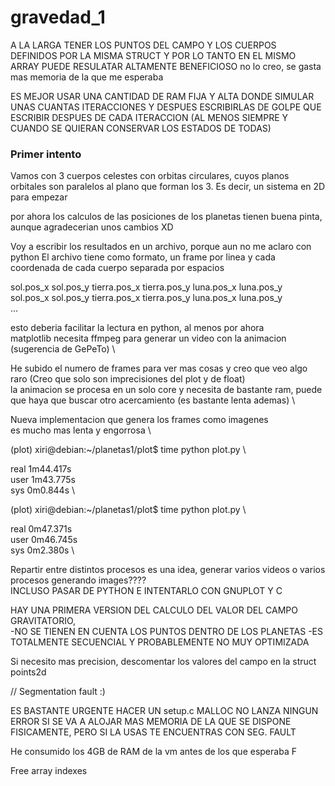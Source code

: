 # gravedad_1

A LA LARGA TENER LOS PUNTOS DEL CAMPO Y LOS CUERPOS DEFINIDOS POR LA MISMA STRUCT
Y POR LO TANTO EN EL MISMO ARRAY PUEDE RESULATAR ALTAMENTE BENEFICIOSO
no lo creo, se gasta mas memoria de la que me esperaba

ES MEJOR USAR UNA CANTIDAD DE RAM FIJA Y ALTA DONDE SIMULAR UNAS CUANTAS
ITERACCIONES Y DESPUES ESCRIBIRLAS DE GOLPE QUE ESCRIBIR DESPUES DE CADA
ITERACCION (AL MENOS SIEMPRE Y CUANDO SE QUIERAN CONSERVAR LOS ESTADOS DE TODAS)

### Primer intento
Vamos con 3 cuerpos celestes con orbitas circulares, cuyos planos orbitales son
paralelos al plano que forman los 3. Es decir, un sistema en 2D para empezar

por ahora los calculos de las posiciones de los planetas tienen buena pinta,
aunque agradecerian unos cambios XD

Voy a escribir los resultados en un archivo, porque aun no me aclaro con python
El archivo tiene como formato, un frame por linea y cada coordenada de cada cuerpo
separada por espacios

sol.pos_x sol.pos_y tierra.pos_x tierra.pos_y luna.pos_x luna.pos_y \
sol.pos_x sol.pos_y tierra.pos_x tierra.pos_y luna.pos_x luna.pos_y \
...

esto deberia facilitar la lectura en python, al menos por ahora \
matplotlib necesita ffmpeg para generar un video con la animacion (sugerencia de GePeTo) \

He subido el numero de frames para ver mas cosas y creo que veo algo raro (Creo que solo son imprecisiones del plot y de float) \
la animacion se procesa en un solo core y necesita de bastante ram,
puede que haya que buscar otro acercamiento (es bastante lenta ademas) \

Nueva implementacion que genera los frames como imagenes \
es mucho mas lenta y engorrosa \

(plot) xiri@debian:~/planetas1/plot$ time python plot.py \

real	1m44.417s \
user	1m43.775s \
sys	0m0.844s \

(plot) xiri@debian:~/planetas1/plot$ time python plot.py \

real	0m47.371s \
user	0m46.745s \
sys	0m2.380s \

Repartir entre distintos procesos es una idea, generar varios videos o varios procesos generando images???? \
INCLUSO PASAR DE PYTHON E INTENTARLO CON GNUPLOT Y C

HAY UNA PRIMERA VERSION DEL CALCULO DEL VALOR DEL CAMPO GRAVITATORIO, \
-NO SE TIENEN EN CUENTA LOS PUNTOS DENTRO DE LOS PLANETAS
-ES TOTALMENTE SECUENCIAL Y PROBABLEMENTE NO MUY OPTIMIZADA

Si necesito mas precision, descomentar los valores del campo en la struct points2d

// Segmentation fault :)

ES BASTANTE URGENTE HACER UN setup.c
MALLOC NO LANZA NINGUN ERROR SI SE VA A ALOJAR MAS MEMORIA DE LA QUE SE DISPONE FISICAMENTE, PERO SI LA USAS
TE ENCUENTRAS CON SEG. FAULT

He consumido los 4GB de RAM de la vm antes de los que esperaba F

Free array indexes

